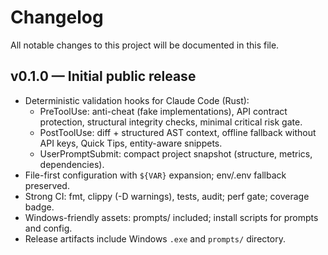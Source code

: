 # Changelog

All notable changes to this project will be documented in this file.

## v0.1.0 — Initial public release

- Deterministic validation hooks for Claude Code (Rust):
  - PreToolUse: anti-cheat (fake implementations), API contract protection, structural integrity checks, minimal critical risk gate.
  - PostToolUse: diff + structured AST context, offline fallback without API keys, Quick Tips, entity-aware snippets.
  - UserPromptSubmit: compact project snapshot (structure, metrics, dependencies).
- File-first configuration with `${VAR}` expansion; env/.env fallback preserved.
- Strong CI: fmt, clippy (-D warnings), tests, audit; perf gate; coverage badge.
- Windows-friendly assets: prompts/ included; install scripts for prompts and config.
- Release artifacts include Windows `.exe` and `prompts/` directory.

